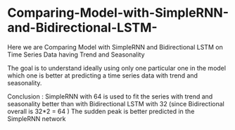 # Comparing-Model-with-SimpleRNN-and-Bidirectional-LSTM-
Here we are Comparing Model with SimpleRNN and Bidirectional LSTM on Time Series Data having Trend and Seasonality

The goal is to understand ideally using only one particular one in the model which one is better at predicting a time series data with trend and seasonality.

Conclusion :
SimpleRNN with 64 is used to fit the series with trend and seasonality better than with Bidirectional LSTM with 32 (since Bidirectional overall is 32*2 = 64 ) 
The sudden peak is better predicted in the SimpleRNN network
